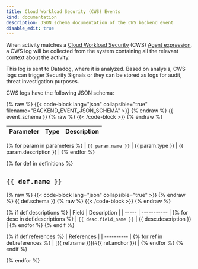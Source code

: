 ```yaml
---
title: Cloud Workload Security (CWS) Events
kind: documentation
description: JSON schema documentation of the CWS backend event
disable_edit: true
---
```


When activity matches a [Cloud Workload Security][1] (CWS) [Agent expression][2], a CWS log will be collected from the system containing all the relevant context about the activity.

This log is sent to Datadog, where it is analyzed. Based on analysis, CWS logs can trigger Security Signals or they can be stored as logs for audit, threat investigation purposes.

CWS logs have the following JSON schema:

{% raw %}
{{< code-block lang="json" collapsible="true" filename="BACKEND_EVENT_JSON_SCHEMA" >}}
{% endraw %}
{{ event_schema }}
{% raw %}
{{< /code-block >}}
{% endraw %}

| Parameter | Type | Description |
| --------- | ---- | ----------- |
{% for param in parameters %}
| `{{ param.name }}` | {{ param.type }} | {{ param.description }} |
{% endfor %}

{% for def in definitions %}
## `{{ def.name }}`

{% raw %}
{{< code-block lang="json" collapsible="true" >}}
{% endraw %}
{{ def.schema }}
{% raw %}
{{< /code-block >}}
{% endraw %}

{% if def.descriptions %}
| Field | Description |
| ----- | ----------- |
{% for desc in def.descriptions %}
| `{{ desc.field_name }}` | {{ desc.description }} |
{% endfor %}
{% endif %}

{% if def.references %}
| References |
| ---------- |
{% for ref in def.references %}
| [{{ ref.name }}](#{{ ref.anchor }}) |
{% endfor %}
{% endif %}

{% endfor %}

[1]: /security_platform/cloud_workload_security/
[2]: /security_platform/cloud_workload_security/agent_expressions
